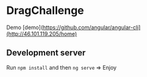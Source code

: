 # DragChallenge

Demo [demo](https://github.com/angular/angular-cli](http://46.101.119.205/home)

## Development server

Run `npm install`  and then `ng serve` => Enjoy

